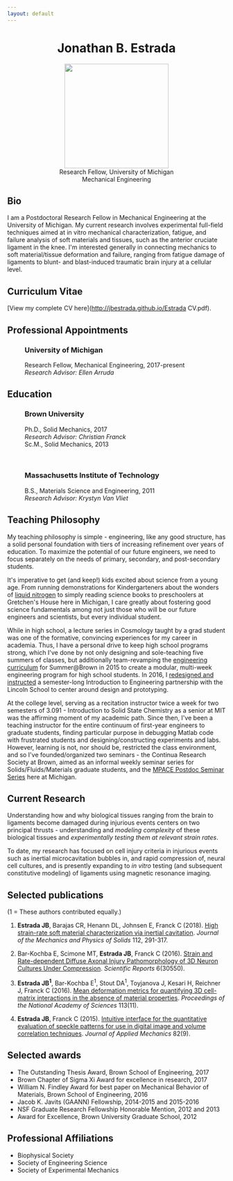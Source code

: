 ```yaml
---
layout: default
---
```


<div style="text-align:center">
	<h1>Jonathan B. Estrada</h1>
<div id="mugshot">
	<img src="img/jestrada.png" width="240" height="240" class="rounded8" />
</div>
<div class="centeredtext tagline">Research Fellow, University of Michigan<br />Mechanical Engineering</div>
</div>


## Bio
I am a Postdoctoral Research Fellow in Mechanical Engineering at the University of Michigan. My current research involves experimental full-field techniques aimed at in vitro mechanical characterization, fatigue, and failure analysis of soft materials and tissues, such as the anterior cruciate ligament in the knee. I'm interested generally in connecting mechanics to soft material/tissue deformation and failure, ranging from fatigue damage of ligaments to blunt- and blast-induced traumatic brain injury at a cellular level. 

## Curriculum Vitae
[View my complete CV here](http://jbestrada.github.io/Estrada CV.pdf).
 
## Professional Appointments
<figure>
	<!--<img src="img/michiganlogo.png" width="100" />-->
	<div class="centeredtext">	
	<h3>University of Michigan</h3>
	<figcaption>Research Fellow, Mechanical Engineering, 2017-present</figcaption>
	<figcaption><i>Research Advisor: Ellen Arruda</i></figcaption>
	</div>
</figure>

## Education
<figure>
	<!--<img src="img/brownlogo.png" width="100" />-->
	<div class="centeredtext">	
	<h3>Brown University</h3>
	<figcaption>Ph.D., Solid Mechanics, 2017</figcaption>
	<figcaption><i>Research Advisor: Christian Franck</i></figcaption>
	<figcaption>Sc.M., Solid Mechanics, 2013</figcaption>
	</div>
</figure>
<p>&nbsp;</p> 
<figure>
	<!--<img src="img/MITlogo.png" width="90" />-->
	<div class="centeredtext">
	<h3>Massachusetts Institute of Technology</h3>
	<figcaption>B.S., Materials Science and Engineering, 2011</figcaption>
	<figcaption><i>Research Advisor: Krystyn Van Vliet</i></figcaption>
	</div>
</figure>

## Teaching Philosophy
My teaching philosophy is simple - engineering, like any good structure, has a solid personal foundation with tiers of increasing refinement over years of education. To maximize the potential of our future engineers, we need to focus separately on the needs of primary, secondary, and post-secondary students. 

It's imperative to get (and keep!) kids excited about science from a young age. From running demonstrations for Kindergarteners about the wonders of [liquid nitrogen](https://youtu.be/ET0rzPNOTpI?t=115) to simply reading science books to preschoolers at Gretchen's House here in Michigan, I care greatly about fostering good science fundamentals among not just those who will be our future engineers and scientists, but every individual student. 

While in high school, a lecture series in Cosmology taught by a grad student was one of the formative, convincing experiences for my career in academia. Thus, I have a personal drive to keep high school programs strong, which I've done by not only designing and sole-teaching five summers of classes, but additionally team-revamping the [engineering curriculum](https://precollege.brown.edu/catalog/?p%5B%5D=1&t%5B%5D=33) for Summer@Brown in 2015 to create a modular, multi-week engineering program for high school students. In 2016, I [redesigned and instructed](https://news.brown.edu/articles/2016/05/lincoln) a semester-long Introduction to Engineering partnership with the Lincoln School to center around design and prototyping. <!--These both empowered students to take the design process from start to finish...-->

At the college level, serving as a recitation instructor twice a week for two semesters of 3.091 - Introduction to Solid State Chemistry as a senior at MIT was the affirming moment of my academic path. Since then, I've been a teaching instructor for the entire continuum of first-year engineers to graduate students, finding particular purpose in debugging Matlab code with frustrated students and designing/constructing experiments and labs. However, learning is not, nor should be, restricted the class environment, and so I've founded/organized two seminars - the Continua Research Society at Brown, aimed as an informal weekly seminar series for Solids/Fluids/Materials graduate students, and the [MPACE Postdoc Seminar Series](https://mpace.engin.umich.edu/mpace-calendar/) here at Michigan. 

## Current Research

Understanding how and why biological tissues ranging from the brain to ligaments become damaged during injurious events centers on two principal thrusts - understanding and _modeling complexity_ of these biological tissues and _experimentally testing them at relevant strain rates_. 

To date, my research has focused on cell injury criteria in injurious events such as inertial microcavitation bubbles in, and rapid compression of, neural cell cultures, and is presently expanding to _in vitro_ testing (and subsequent constitutive modeling) of ligaments using magnetic resonance imaging. 

<!--I aim to expand my research into the following directions.-->

<!--1. __Multi-rate constitutive modeling of the brain__-->

## Selected publications
(1 = These authors contributed equally.)

1. __Estrada JB__, Barajas CR, Henann DL, Johnsen E, Franck C (2018). [High strain-rate soft material characterization via inertial cavitation](https://doi.org/10.1016/j.jmps.2017.12.006). _Journal of the Mechanics and Physics of Solids_ 112, 291-317.

2. Bar-Kochba E, Scimone MT, __Estrada JB__, Franck C (2016). [Strain and Rate-dependent Diffuse Axonal Injury Pathomorphology of 3D Neuron Cultures Under Compression](https://dx.doi.org/10.1038%2Fsrep30550). _Scientific Reports_ 6(30550).

3. __Estrada JB<sup>1</sup>__, Bar-Kochba E<sup>1</sup>, Stout DA<sup>1</sup>, Toyjanova J, Kesari H, Reichner J, Franck C (2016). [Mean deformation metrics for quantifying 3D cell-matrix interactions in the absence of material properties](https://doi.org/10.1073/pnas.1510935113). _Proceedings of the National Academy of Sciences_ 113(11).

4. __Estrada JB__, Franck C (2015). [Intuitive interface for the quantitative evaluation of speckle patterns for use in digital image and volume correlation techniques](https://doi.org/10.1115/1.4030821). _Journal of Applied Mechanics_ 82(9).

## Selected awards
+ The Outstanding Thesis Award, Brown School of Engineering, 2017
+ Brown Chapter of Sigma Xi Award for excellence in research, 2017
+ William N. Findley Award for best paper on Mechanical Behavior of Materials, Brown School of Engineering, 2016
+ Jacob K. Javits (GAANN) Fellowship, 2014-2015 and 2015-2016
+ NSF Graduate Research Fellowship Honorable Mention, 2012 and 2013
+ Award for Excellence, Brown University Graduate School, 2012

## Professional Affiliations
+ Biophysical Society
+ Society of Engineering Science
+ Society of Experimental Mechanics

